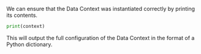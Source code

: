 We can ensure that the Data Context was instantiated correctly by printing its contents.

```python title="Python code"
print(context)
```

This will output the full configuration of the Data Context in the format of a Python dictionary.